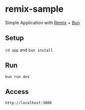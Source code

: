 # remix-sample

Simple Application with [Remix](https://remix.run/) + [Bun](https://bun.sh/)

## Setup

```cd app``` and ```bun install```

## Run

```
bun run dev
```

## Access

```
http://localhost:3000
```
